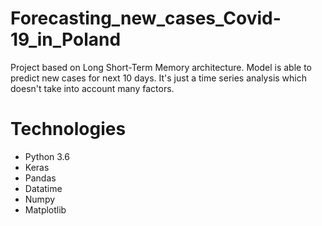 # Forecasting_new_cases_Covid-19_in_Poland
Project based on Long Short-Term Memory architecture. Model is able to predict new cases for next 10 days. It's just a time series analysis which doesn't take into account many factors. 

# Technologies
- Python 3.6
- Keras
- Pandas
- Datatime
- Numpy
- Matplotlib



